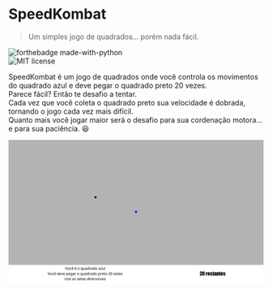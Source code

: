 # SpeedKombat

> Um simples jogo de quadrados... porém nada fácil.  

![forthebadge made-with-python](http://ForTheBadge.com/images/badges/made-with-python.svg)  
![MIT license](https://img.shields.io/badge/License-MIT-blue.svg)

SpeedKombat é um jogo de quadrados onde você controla os movimentos do quadrado azul e deve pegar o quadrado preto 20 vezes.  
Parece fácil? Então te desafio a tentar.  
Cada vez que você coleta o quadrado preto sua velocidade é dobrada, tornando o jogo cada vez mais difícil.  
Quanto mais você jogar maior será o desafio para sua cordenação motora... e para sua paciência. :laughing:     
  
![printscreen](https://github.com/EricMGS/SpeedKombat/blob/master/image.png)  


